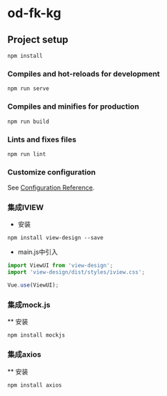 # od-fk-kg

## Project setup
```
npm install
```

### Compiles and hot-reloads for development
```
npm run serve
```

### Compiles and minifies for production
```
npm run build
```

### Lints and fixes files
```
npm run lint
```

### Customize configuration
See [Configuration Reference](https://cli.vuejs.org/config/).

### 集成IVIEW
* 安装
```
npm install view-design --save
```
* main.js中引入
```javascript
import ViewUI from 'view-design';
import 'view-design/dist/styles/iview.css';

Vue.use(ViewUI);
```

### 集成mock.js
** 安装
```npm
npm install mockjs
```

### 集成axios
** 安装
```javascript
npm install axios
```